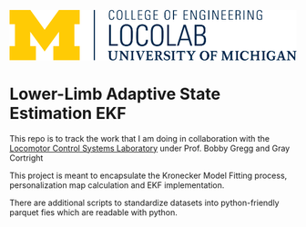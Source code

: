 ![Logo of the project](.images/signature-stationery.png)

# Lower-Limb Adaptive State Estimation EKF




This repo is to track the work that I am doing in collaboration with the [Locomotor Control Systems Laboratory](https://web.eecs.umich.edu/locolab/) under Prof. Bobby Gregg and Gray Cortright 

This project is meant to encapsulate the Kronecker Model Fitting process, personalization map calculation and EKF implementation.

There are additional scripts to standardize datasets into python-friendly parquet fies which are readable with python.



[//]: <> (https://github.com/jehna/readme-best-practices/blob/master/README-default.md)

